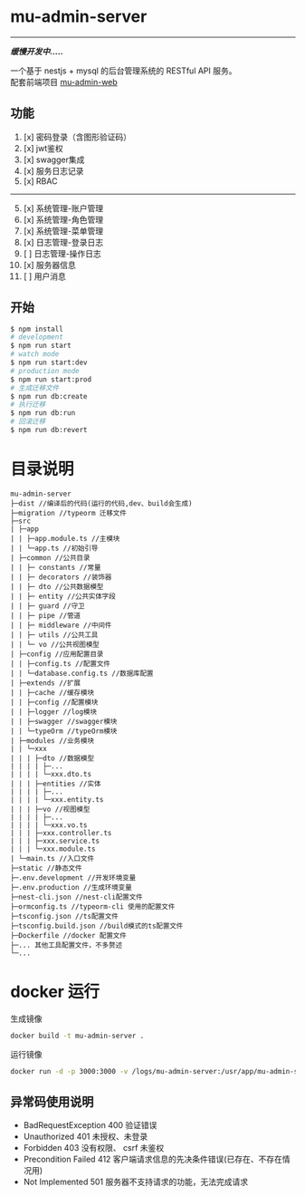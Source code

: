 # mu-admin-server
---
***缓慢开发中.....***<br>

一个基于 nestjs + mysql 的后台管理系统的 RESTful API 服务。<br>
配套前端项目 [mu-admin-web](https://github.com/w-mf/mu-admin-web)

## 功能
1. [x] 密码登录（含图形验证码）
2. [x] jwt鉴权
3. [x] swagger集成
4. [x] 服务日志记录
5. [x] RBAC
------
5. [x] 系统管理-账户管理
6. [x] 系统管理-角色管理 
7. [x] 系统管理-菜单管理
8. [x] 日志管理-登录日志
9. [ ] 日志管理-操作日志
10. [x] 服务器信息 
11. [ ] 用户消息

## 开始

```bash
$ npm install
# development
$ npm run start
# watch mode
$ npm run start:dev
# production mode
$ npm run start:prod
# 生成迁移文件
$ npm run db:create
# 执行迁移
$ npm run db:run
# 回滚迁移
$ npm run db:revert
```
# 目录说明
```
mu-admin-server
├─dist //编译后的代码(运行的代码,dev、build会生成)
├─migration //typeorm 迁移文件
├─src
| ├─app
| | ├─app.module.ts //主模块
| | └─app.ts //初始引导 
| ├─common //公共目录
| | ├─ constants //常量
| | ├─ decorators //装饰器
| | ├─ dto //公共数据模型
| | ├─ entity //公共实体字段
| | ├─ guard //守卫
| | ├─ pipe //管道
| | ├─ middleware //中间件
| | ├─ utils //公共工具
| | └─ vo //公共视图模型
| ├─config //应用配置目录
| | ├─config.ts //配置文件
| | └─database.config.ts //数据库配置
| ├─extends //扩展
| | ├─cache //缓存模块
| | ├─config //配置模块
| | ├─logger //log模块
| | ├─swagger //swagger模块
| | └─typeOrm //typeOrm模块
| ├─modules //业务模块
| | └─xxx
| | | ├─dto //数据模型
| | | | ├─...
| | | | └─xxx.dto.ts
| | | ├─entities //实体
| | | | ├─...
| | | | └─xxx.entity.ts
| | | ├─vo //视图模型
| | | | ├─...
| | | | └─xxx.vo.ts
| | | ├─xxx.controller.ts
| | | ├─xxx.service.ts
| | | └─xxx.module.ts
| └─main.ts //入口文件
├─static //静态文件
├─.env.development //开发环境变量
├─.env.production //生成环境变量
├─nest-cli.json //nest-cli配置文件
├─ormconfig.ts //typeorm-cli 使用的配置文件
├─tsconfig.json //ts配置文件
├─tsconfig.build.json //build模式的ts配置文件
├─Dockerfile //docker 配置文件
├─... 其他工具配置文件，不多赘述
└─...
```

# docker 运行
生成镜像
```bash
docker build -t mu-admin-server .
```

运行镜像
```bash
docker run -d -p 3000:3000 -v /logs/mu-admin-server:/usr/app/mu-admin-server/logs --name muAdminServer mu-admin-server
```

## 异常码使用说明
- BadRequestException 400 验证错误
- Unauthorized 401 未授权、未登录
- Forbidden 403 没有权限、 csrf 未鉴权
- Precondition Failed 412	客户端请求信息的先决条件错误(已存在、不存在情况用)
- Not Implemented 501	服务器不支持请求的功能，无法完成请求
